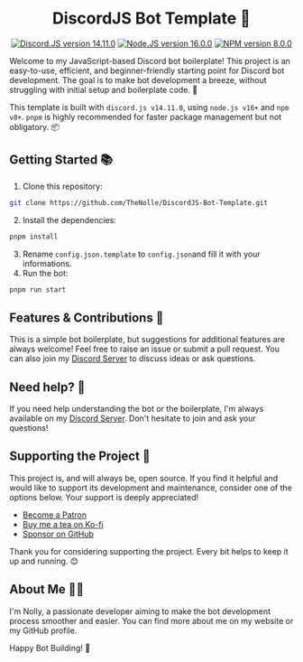 <h1 align="center">DiscordJS Bot Template 🤖</h1>

<div align="center">
    <a href="https://old.discordjs.dev/#/docs/discord.js/14.11.0/general/welcome" title="To Discord.JS"><img src="https://img.shields.io/badge/discord.js-v14.11.0-blue.svg" alt="Discord.JS version 14.11.0"></a>
    <a href="https://nodejs.org/en/blog/release/v16.0.0" title="To Node.JS"><img src="https://img.shields.io/badge/node-v16.0.0-green.svg" alt="Node.JS version 16.0.0"></a>
    <a href="https://www.npmjs.com/package/npm/v/8.0.0" title="To NPM"><img src="https://img.shields.io/badge/npm-v8.0.0-red.svg" alt="NPM version 8.0.0"></a>
</div>

Welcome to my JavaScript-based Discord bot boilerplate! This project is an easy-to-use, efficient, and beginner-friendly starting point for Discord bot development. The goal is to make bot development a breeze, without struggling with initial setup and boilerplate code. 🚀

This template is built with `discord.js v14.11.0`, using `node.js v16+` and `npm v8+`. `pnpm` is highly recommended for faster package management but not obligatory. 📦


## Getting Started 📚

1. Clone this repository:
```bash
git clone https://github.com/TheNolle/DiscordJS-Bot-Template.git
```
2. Install the dependencies:
```bash
pnpm install
```
3. Rename `config.json.template` to `config.json`and fill it with your informations.
4. Run the bot:
```bash
pnpm run start
```


## Features & Contributions 🔧

This is a simple bot boilerplate, but suggestions for additional features are always welcome! Feel free to raise an issue or submit a pull request. You can also join my [Discord Server](https://discord.com/invite/86yVsMVN9z) to discuss ideas or ask questions.


## Need help? 🤔

If you need help understanding the bot or the boilerplate, I'm always available on my [Discord Server](https://discord.com/invite/86yVsMVN9z). Don't hesitate to join and ask your questions!


## Supporting the Project 💖

This project is, and will always be, open source. If you find it helpful and would like to support its development and maintenance, consider one of the options below. Your support is deeply appreciated!
* [Become a Patron](https://www.patreon.com/_nolly)
* [Buy me a tea on Ko-fi](https://ko-fi.com/nolly__)
* [Sponsor on GitHub](https://github.com/sponsors/TheNolle)

Thank you for considering supporting the project. Every bit helps to keep it up and running. 😊


## About Me 🧑‍💻

I'm Nolly, a passionate developer aiming to make the bot development process smoother and easier. You can find more about me on my website or my GitHub profile.


Happy Bot Building! 🎉
